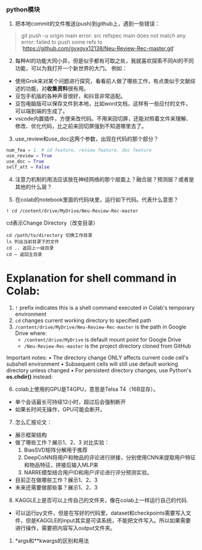 ### python模块
1. 把本地commit的文件推送(push)到github上，遇到一些错误：
> git push -u origin main
error: src refspec main does not match any
error: failed to push some refs to 'https://github.com/gyxgyx12138/Neu-Review-Rec-master.git'

2. 每种AI的功能大同小异，但是似乎都有可取之处，我就喜欢探索不同AI的不同功能，可以为我打开一个新世界的大门。
例如：
- 使用Grok来对某个问题进行探究，看看前人做了哪些工作，有点类似于文献综述的功能，对**收集资料**很有用。
- 豆包手机版的各种声音很好，和抖音非常适配。
- 豆包电脑版可以保存文件到本地，比如word文档，这样有一些应付的文件，可以端到端的生成了。
- vscode内置插件，方便来改代码。不用来回切屏，还能对照着文件来理解、修改、优化代码，比之前来回切屏强到不知道哪里去了。


3. use_review和use_doc这两个参数，出现在代码的那个部分？
``` python
num_fea = 1  # id feature, review feature, doc feature
use_review = True
use_doc = True
self_att = False
```



4. 注意力机制的用法应该放在神经网络的那个层面上？融合层？预测层？或者是其他的什么层？


5. 在colab的notebook里面的代码块里，运行如下代码。代表什么意思？
```plaintext
! cd /content/drive/MyDrive/Neu-Review-Rec-master
```
cd表示Change Directory（改变目录）
```palintext
cd /path/to/directory 切换工作目录
ls 列出当前目录下的文件
cd .. 返回上一级目录
cd ~ 返回主目录
```

# Explanation for shell command in Colab:
1. `!` prefix indicates this is a shell command executed in Colab's temporary environment
2. `cd` changes current working directory to specified path
3. `/content/drive/MyDrive/Neu-Review-Rec-master` is the path in Google Drive where:
   - `/content/drive/MyDrive` is default mount point for Google Drive
   - `/Neu-Review-Rec-master` is the project directory cloned from GitHub
   
Important notes:
• The directory change ONLY affects current code cell's subshell environment
• Subsequent cells will still use default working directory unless changed
• For persistent directory changes, use Python's **os.chdir()** instead:

6. colab上使用的GPU是T4GPU，意思是Telsa T4（16B显存）。
- 单个会话最长可持续12小时，超过后会强制断开
- 如果长时间无操作，GPU可能会断开。
  

7. 怎么汇报论文：
- 展示框架结构
- 做了哪些工作？展示1、2、3
  对比实验：
  1. BiasSVD矩阵分解用于推荐
  2. DeepCoNN将用户和物品的评论进行拼接，分别使用CNN来提取用户特征和物品特征，拼接后输入MLP来
  3. NARRE模型结合用户ID和用户评论进行评分预测实验。
- 目前正在做哪些工作？展示1、2、3
- 未来还需要做那些事？展示1、2、3


8. KAGGLE上是否可以上传自己的文件夹，像在colab上一样运行自己的代码.

- 可以运行py文件，但是在写好的代码里，dataset和checkpoints需要写入文件，但是KAGGLE的input其实是可读系统，不能把文件写入。所以如果需要进行操作，需要把内容写入output文件夹。
  
1. *args和**kwargs的区别和用法

